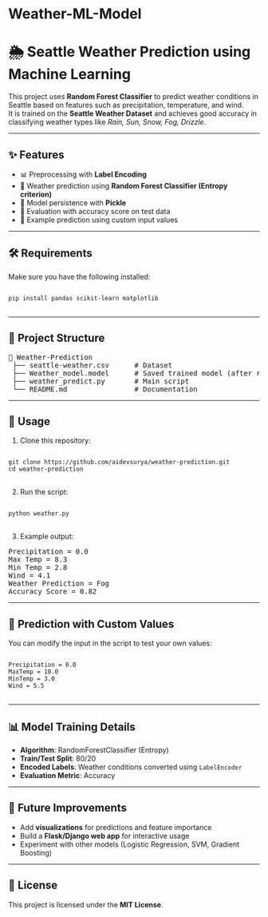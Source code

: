 # Weather-ML-Model

<h1>🌦️ Seattle Weather Prediction using Machine Learning</h1>

<p>
This project uses <b>Random Forest Classifier</b> to predict weather conditions in Seattle based on features such as precipitation, temperature, and wind.<br>
It is trained on the <b>Seattle Weather Dataset</b> and achieves good accuracy in classifying weather types like <i>Rain, Sun, Snow, Fog, Drizzle</i>.
</p>

<hr>

<h2>✨ Features</h2>
<ul>
  <li>📊 Preprocessing with <b>Label Encoding</b></li>
  <li>🌲 Weather prediction using <b>Random Forest Classifier (Entropy criterion)</b></li>
  <li>💾 Model persistence with <b>Pickle</b></li>
  <li>🎯 Evaluation with accuracy score on test data</li>
  <li>🔮 Example prediction using custom input values</li>
</ul>

<hr>

<h2>🛠️ Requirements</h2>
<p>Make sure you have the following installed:</p>

<pre>
<code class="language-bash">
pip install pandas scikit-learn matplotlib
</code>
</pre>

<hr>

<h2>📂 Project Structure</h2>

<pre>
📁 Weather-Prediction
 ├── seattle-weather.csv      # Dataset
 ├── Weather_model.model      # Saved trained model (after running)
 ├── weather_predict.py       # Main script
 └── README.md                # Documentation
</pre>

<hr>

<h2>🚀 Usage</h2>

<ol>
  <li>Clone this repository:</li>
</ol>

<pre>
<code class="language-bash">
git clone https://github.com/aidevsurya/weather-prediction.git
cd weather-prediction
</code>
</pre>

<ol start="2">
  <li>Run the script:</li>
</ol>

<pre>
<code class="language-bash">
python weather.py
</code>
</pre>

<ol start="3">
  <li>Example output:</li>
</ol>

<pre>
Precipitation = 0.0
Max Temp = 8.3
Min Temp = 2.8
Wind = 4.1
Weather Prediction = Fog
Accuracy Score = 0.82
</pre>

<hr>

<h2>🔮 Prediction with Custom Values</h2>

<p>You can modify the input in the script to test your own values:</p>

<pre>
<code class="language-python">
Precipitation = 0.0
MaxTemp = 10.0
MinTemp = 3.0
Wind = 5.5
</code>
</pre>

<hr>

<h2>📊 Model Training Details</h2>
<ul>
  <li><b>Algorithm</b>: RandomForestClassifier (Entropy)</li>
  <li><b>Train/Test Split</b>: 80/20</li>
  <li><b>Encoded Labels</b>: Weather conditions converted using <code>LabelEncoder</code></li>
  <li><b>Evaluation Metric</b>: Accuracy</li>
</ul>

<hr>

<h2>📌 Future Improvements</h2>
<ul>
  <li>Add <b>visualizations</b> for predictions and feature importance</li>
  <li>Build a <b>Flask/Django web app</b> for interactive usage</li>
  <li>Experiment with other models (Logistic Regression, SVM, Gradient Boosting)</li>
</ul>

<hr>

<h2>📜 License</h2>
<p>This project is licensed under the <b>MIT License</b>.</p>
